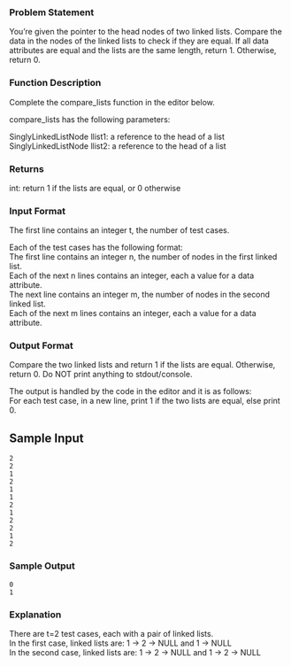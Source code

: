 ### Problem Statement
You’re given the pointer to the head nodes of two linked lists. Compare the data in the nodes of the linked lists to check if they are equal. If all data attributes are equal and the lists are the same length, return 1. Otherwise, return 0.  

### Function Description
Complete the compare_lists function in the editor below.  
  
compare_lists has the following parameters:  
    
SinglyLinkedListNode llist1: a reference to the head of a list  
SinglyLinkedListNode llist2: a reference to the head of a list  
  
### Returns
  
int: return 1 if the lists are equal, or 0 otherwise  

### Input Format
  
The first line contains an integer t, the number of test cases.  

Each of the test cases has the following format:  
The first line contains an integer n, the number of nodes in the first linked list.  
Each of the next n lines contains an integer, each a value for a data attribute.  
The next line contains an integer m, the number of nodes in the second linked list.  
Each of the next m lines contains an integer, each a value for a data attribute.  

### Output Format
  
Compare the two linked lists and return 1 if the lists are equal. Otherwise, return 0. Do NOT print anything to stdout/console.  

The output is handled by the code in the editor and it is as follows:  
For each test case, in a new line, print 1 if the two lists are equal, else print 0.  

## Sample Input
````
2
2
1
2
1
1
2
1
2
2
1
2
````

### Sample Output
````
0
1
````

### Explanation
  
There are t=2 test cases, each with a pair of linked lists.  
In the first case, linked lists are: 1 -> 2 -> NULL and 1 -> NULL  
In the second case, linked lists are: 1 -> 2 -> NULL and 1 -> 2 -> NULL  